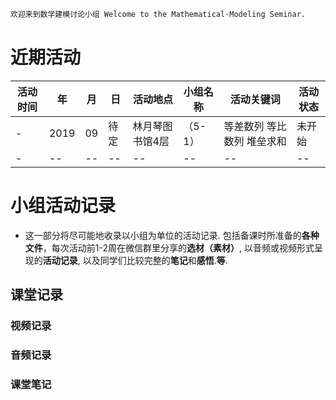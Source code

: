 ```markdown
欢迎来到数学建模讨论小组 Welcome to the Mathematical-Modeling Seminar.
```
# 近期活动
活动时间|年|月|日|活动地点|小组名称|活动关键词|活动状态
-|-|-|-|-|-|-|-
-|2019|09|待定|林月琴图书馆4层|（5-1）|等差数列 等比数列 堆垒求和|未开始
-|--|--|--|--|--|--|--

# 小组活动记录
- 这一部分将尽可能地收录以小组为单位的活动记录. 包括备课时所准备的**各种文件**，每次活动前1-2周在微信群里分享的**选材（素材）**, 以音频或视频形式呈现的**活动记录**, 以及同学们比较完整的**笔记**和**感悟**.**等**.
## 课堂记录 
### 视频记录
### 音频记录
### 课堂笔记
